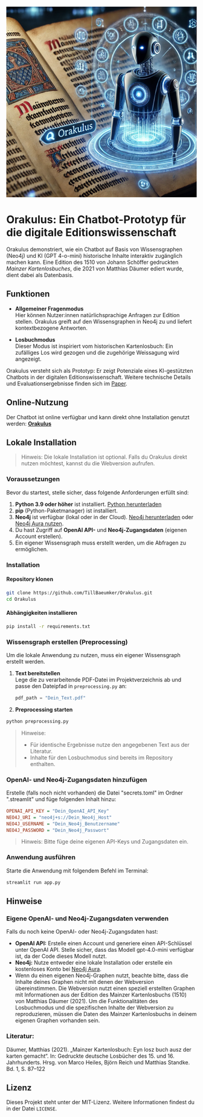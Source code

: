 ![Orakulus Chatbot(Erstellt mit Dall-E)](orakulus_chatbot.png)

# Orakulus: Ein Chatbot-Prototyp für die digitale Editionswissenschaft

Orakulus demonstriert, wie ein Chatbot auf Basis von Wissensgraphen (Neo4j) und KI (GPT 4-o-mini) historische Inhalte interaktiv zugänglich machen kann. Eine Edition des 1510 von Johann Schöffer gedruckten *Mainzer Kartenlosbuches*, die 2021 von Matthias Däumer ediert wurde, dient dabei als Datenbasis.

## Funktionen

- **Allgemeiner Fragenmodus**  
  Hier können Nutzer:innen natürlichsprachige Anfragen zur Edition stellen. Orakulus greift auf den Wissensgraphen in Neo4j zu und liefert kontextbezogene Antworten.

- **Losbuchmodus**  
  Dieser Modus ist inspiriert vom historischen Kartenlosbuch: Ein zufälliges Los wird gezogen und die zugehörige Weissagung wird angezeigt. 

Orakulus versteht sich als Prototyp: Er zeigt Potenziale eines KI-gestützten Chatbots in der digitalen Editionswissenschaft. Weitere technische Details und Evaluationsergebnisse finden sich im [Paper](./Paper_EinZugangZuEditionen.pdf).

## Online-Nutzung

Der Chatbot ist online verfügbar und kann direkt ohne Installation genutzt werden:  [**Orakulus**](https://orakulusmainz.streamlit.app)

## Lokale Installation
> Hinweis: Die lokale Installation ist optional. Falls du Orakulus direkt nutzen möchtest, kannst du die Webversion aufrufen.

### Voraussetzungen
Bevor du startest, stelle sicher, dass folgende Anforderungen erfüllt sind:
1. **Python 3.9 oder höher** ist installiert. [Python herunterladen](https://www.python.org/downloads/)
2. **pip** (Python-Paketmanager) ist installiert.
3. **Neo4j** ist verfügbar (lokal oder in der Cloud). [Neo4j herunterladen](https://neo4j.com/download-center/) oder [Neo4j Aura nutzen](https://neo4j.com/cloud/aura/).
4. Du hast Zugriff auf **OpenAI API-** und **Neo4j-Zugangsdaten** (eigenen Account erstellen).
5. Ein eigener Wissensgraph muss erstellt werden, um die Abfragen zu ermöglichen.

### Installation

#### Repository klonen
```bash
git clone https://github.com/TillBaeumker/Orakulus.git  
cd Orakulus  
```

#### Abhängigkeiten installieren
```bash
pip install -r requirements.txt  
```

### Wissensgraph erstellen (Preprocessing)

Um die lokale Anwendung zu nutzen, muss ein eigener Wissensgraph erstellt werden.

1. **Text bereitstellen**  
   Lege die zu verarbeitende PDF-Datei im Projektverzeichnis ab und passe den Dateipfad in `preprocessing.py` an:  
   ```python
   pdf_path = "Dein_Text.pdf"
   ```

2. **Preprocessing starten**
```bash
python preprocessing.py
```

> Hinweise:
> - Für identische Ergebnisse nutze den angegebenen Text aus der Literatur.
> - Inhalte für den Losbuchmodus sind bereits im Repository enthalten.

### OpenAI- und Neo4j-Zugangsdaten hinzufügen
Erstelle (falls noch nicht vorhanden) die Datei "secrets.toml" im Ordner ".streamlit" und füge folgenden Inhalt hinzu:
 
```ini
OPENAI_API_KEY = "Dein_OpenAI_API_Key"  
NEO4J_URI = "neo4j+s://Dein_Neo4j_Host"  
NEO4J_USERNAME = "Dein_Neo4j_Benutzername"  
NEO4J_PASSWORD = "Dein_Neo4j_Passwort"  
```

> Hinweis: Bitte füge deine eigenen API-Keys und Zugangsdaten ein.

### Anwendung ausführen

Starte die Anwendung mit folgendem Befehl im Terminal:
```bash
streamlit run app.py  
```

## Hinweise

### Eigene OpenAI- und Neo4j-Zugangsdaten verwenden
Falls du noch keine OpenAI- oder Neo4j-Zugangsdaten hast:
- **OpenAI API:** Erstelle einen Account und generiere einen API-Schlüssel unter OpenAI API. Stelle sicher, dass das Modell gpt-4.0-mini verfügbar ist, da der Code dieses Modell nutzt.
- **Neo4j:** Nutze entweder eine lokale Installation oder erstelle ein kostenloses Konto bei [Neo4j Aura](https://neo4j.com/cloud/aura/).
- Wenn du einen eigenen Neo4j-Graphen nutzt, beachte bitte, dass die Inhalte deines Graphen nicht mit denen der Webversion übereinstimmen. Die Webversion nutzt einen speziell erstellten Graphen mit Informationen aus der Edition des Mainzer Kartenlosbuchs (1510) von Matthias Däumer (2021). Um die Funktionalitäten des Losbuchmodus und die spezifischen Inhalte der Webversion zu reproduzieren, müssen die Daten des Mainzer Kartenlosbuchs in deinem eigenen Graphen vorhanden sein.

### Literatur:
Däumer, Matthias (2021). „Mainzer Kartenlosbuch: Eyn losz buch ausz der karten gemacht“. In: Gedruckte deutsche Losbücher des 15. und 16. Jahrhunderts. Hrsg. von Marco Heiles, Björn Reich und Matthias Standke. Bd. 1, S. 87–122

## Lizenz
Dieses Projekt steht unter der MIT-Lizenz. Weitere Informationen findest du in der Datei `LICENSE`.

